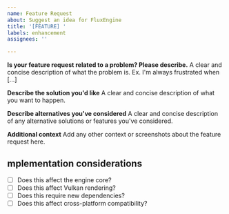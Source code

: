 ```yaml
---
name: Feature Request
about: Suggest an idea for FluxEngine
title: '[FEATURE] '
labels: enhancement
assignees: ''

---
```


**Is your feature request related to a problem? Please describe.**
A clear and concise description of what the problem is. Ex. I'm always frustrated when [...]

**Describe the solution you'd like**
A clear and concise description of what you want to happen.

**Describe alternatives you've considered**
A clear and concise description of any alternative solutions or features you've considered.

**Additional context**
Add any other context or screenshots about the feature request here.

## mplementation considerations

- [ ] Does this affect the engine core?
- [ ] Does this affect Vulkan rendering?
- [ ] Does this require new dependencies?
- [ ] Does this affect cross-platform compatibility?
